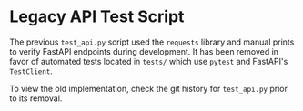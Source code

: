 # Legacy API Test Script

The previous `test_api.py` script used the `requests` library and manual prints to verify FastAPI endpoints during development. 
It has been removed in favor of automated tests located in `tests/` which use `pytest` and FastAPI's `TestClient`.

To view the old implementation, check the git history for `test_api.py` prior to its removal.
